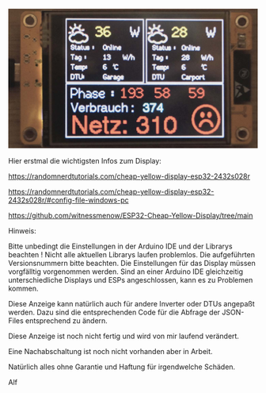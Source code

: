 ![271224-1](https://github.com/Zurrmaxe/ColorSolarDisplay-small/blob/fef20aa505f8896bfafb87ac3c9e6ce51c94b854/281224.jpg)

Hier erstmal die wichtigsten Infos zum Display:

https://randomnerdtutorials.com/cheap-yellow-display-esp32-2432s028r

https://randomnerdtutorials.com/cheap-yellow-display-esp32-2432s028r/#config-file-windows-pc

https://github.com/witnessmenow/ESP32-Cheap-Yellow-Display/tree/main


Hinweis:

Bitte unbedingt die Einstellungen in der Arduino IDE und der Librarys beachten !
Nicht alle aktuellen Librarys laufen problemlos. Die aufgeführten Versionsnummern bitte beachten.
Die Einstellungen für das Display müssen vorgfälltig vorgenommen werden.
Sind an einer Arduino IDE gleichzeitig unterschiedliche Displays und ESPs angeschlossen, kann es zu Problemen kommen.

Diese Anzeige kann natürlich auch für andere Inverter oder DTUs angepaßt werden. Dazu sind die entsprechenden Code für die Abfrage der JSON-Files entsprechend zu ändern.

Diese Anzeige ist noch nicht fertig und wird von mir laufend verändert.

Eine Nachabschaltung ist noch nicht vorhanden aber in Arbeit.

Natürlich alles ohne Garantie und Haftung für irgendwelche Schäden.

Alf
